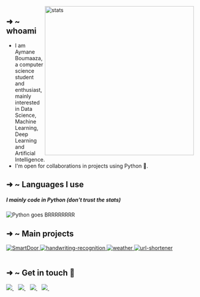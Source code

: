 <img alt="stats" align='right' src="https://github-readme-stats.vercel.app/api?username=Aymane11&show_icons=true&theme=dark&hide_border=true" width="400">

<div align='left'>
  
## ➜  ~ whoami

- I am Aymane Boumaaza, a computer science student and enthusiast, mainly interested in Data Science, Machine Learning, Deep Learning and Artificial Intelligence.
- I'm open for collaborations in projects using Python 🐍.

</div>

## ➜ ~ Languages I use

##### I mainly code in Python (don't trust the stats)
<img alt="Python goes BRRRRRRRR" src="https://github-readme-stats.vercel.app/api/top-langs/?username=Aymane11&layout=compact&theme=dark&hide_border=true">



## ➜ ~ Main projects

<div>
<a href="https://github.com/Aymane11/SmartDoor">
<img alt="SmartDoor" src="https://github-readme-stats.vercel.app/api/pin/?username=Aymane11&repo=SmartDoor&&theme=dark&hide_border=true">
</a>

<a href="https://github.com/Aymane11/handwriting-recognition">
<img alt="handwriting-recognition" src="https://github-readme-stats.vercel.app/api/pin/?username=Aymane11&repo=handwriting-recognition&&theme=dark&hide_border=true">
</a>
  
<a href="https://github.com/Aymane11/weather">
<img alt="weather "src="https://github-readme-stats.vercel.app/api/pin/?username=Aymane11&repo=weather&&theme=dark&hide_border=true">
</a>

<a href="https://github.com/Aymane11/url-shortener">
<img alt="url-shortener" src="https://github-readme-stats.vercel.app/api/pin/?username=Aymane11&repo=url-shortener&&theme=dark&hide_border=true">
</a>
</div><br>


## ➜ ~ Get in touch :speech_balloon:

<p align='center'>
<p align='left'>
  <a href="https://www.facebook.com/EnamyaymanE">
    <img src="https://img.shields.io/badge/facebook-%231877F2.svg?&style=for-the-badge&logo=facebook&logoColor=white" />
  </a>&nbsp;&nbsp;
  <a href="https://www.linkedin.com/in/aymaneboumaaza/">
    <img src="https://img.shields.io/badge/linkedin-%230077B5.svg?&style=for-the-badge&logo=linkedin&logoColor=white" />
  </a>&nbsp;&nbsp;
  <a href="https://twitter.com/_Enamya">
    <img src="https://img.shields.io/badge/twitter-%231DA1F2.svg?&style=for-the-badge&logo=twitter&logoColor=white" />        
  </a>&nbsp;&nbsp;
  <a href="https://www.codingame.com/profile/725b5492f839474bf6df0a92c89630e30309683">
    <img src="https://img.shields.io/static/v1?style=for-the-badge&message=CodinGame&color=222222&logo=CodinGame&logoColor=F2BB13&label=" />        
  </a>&nbsp;&nbsp;
</p>
